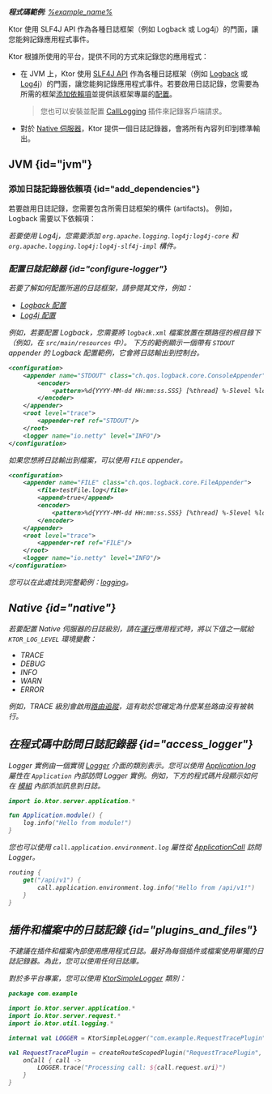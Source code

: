 [//]: # (title: Ktor 伺服器中的日誌記錄)

<show-structure for="chapter" depth="2"/>

<tldr>
<var name="example_name" value="logging"/>
<p>
    <b>程式碼範例</b>:
    <a href="https://github.com/ktorio/ktor-documentation/tree/%ktor_version%/codeSnippets/snippets/%example_name%">
        %example_name%
    </a>
</p>
</tldr>

<link-summary>
Ktor 使用 SLF4J API 作為各種日誌框架（例如 Logback 或 Log4j）的門面，讓您能夠記錄應用程式事件。
</link-summary>

Ktor 根據所使用的平台，提供不同的方式來記錄您的應用程式：

- 在 JVM 上，Ktor 使用 [SLF4J API](http://www.slf4j.org/) 作為各種日誌框架（例如 [Logback](https://logback.qos.ch/) 或 [Log4j](https://logging.apache.org/log4j)）的門面，讓您能夠記錄應用程式事件。若要啟用日誌記錄，您需要為所需的框架[添加依賴項](#add_dependencies)並提供該框架專屬的[配置](#configure-logger)。
  > 您也可以安裝並配置 [CallLogging](server-call-logging.md) 插件來記錄客戶端請求。
- 對於 [Native 伺服器](server-native.md)，Ktor 提供一個日誌記錄器，會將所有內容列印到標準輸出。

## JVM {id="jvm"}
### 添加日誌記錄器依賴項 {id="add_dependencies"}
若要啟用日誌記錄，您需要包含所需日誌框架的構件 (artifacts)。
例如，Logback 需要以下依賴項：

<var name="group_id" value="ch.qos.logback"/>
<var name="artifact_name" value="logback-classic"/>
<var name="version" value="logback_version"/>
<Tabs group="languages">
    <TabItem title="Gradle (Kotlin)" group-key="kotlin">
        <code-block lang="Kotlin" code="            implementation(&quot;%group_id%:%artifact_name%:$%version%&quot;)"/>
    </TabItem>
    <TabItem title="Gradle (Groovy)" group-key="groovy">
        <code-block lang="Groovy" code="            implementation &quot;%group_id%:%artifact_name%:$%version%&quot;"/>
    </TabItem>
    <TabItem title="Maven" group-key="maven">
        <code-block lang="XML" code="            &lt;dependency&gt;&#10;                &lt;groupId&gt;%group_id%&lt;/groupId&gt;&#10;                &lt;artifactId&gt;%artifact_name%&lt;/artifactId&gt;&#10;                &lt;version&gt;${%version%}&lt;/version&gt;&#10;            &lt;/dependency&gt;"/>
    </TabItem>
</Tabs>

若要使用 Log4j，您需要添加 `org.apache.logging.log4j:log4j-core` 和 `org.apache.logging.log4j:log4j-slf4j-impl` 構件。

### 配置日誌記錄器 {id="configure-logger"}

若要了解如何配置所選的日誌框架，請參閱其文件，例如：
- [Logback 配置](http://logback.qos.ch/manual/configuration.html)
- [Log4j 配置](https://logging.apache.org/log4j/2.x/manual/configuration.html)

例如，若要配置 Logback，您需要將 `logback.xml` 檔案放置在類路徑的根目錄下（例如，在 `src/main/resources` 中）。
下方的範例顯示一個帶有 `STDOUT` appender 的 Logback 配置範例，它會將日誌輸出到控制台。

```xml
<configuration>
    <appender name="STDOUT" class="ch.qos.logback.core.ConsoleAppender">
        <encoder>
            <pattern>%d{YYYY-MM-dd HH:mm:ss.SSS} [%thread] %-5level %logger{36} - %msg%n</pattern>
        </encoder>
    </appender>
    <root level="trace">
        <appender-ref ref="STDOUT"/>
    </root>
    <logger name="io.netty" level="INFO"/>
</configuration>
```

如果您想將日誌輸出到檔案，可以使用 `FILE` appender。

```xml
<configuration>
    <appender name="FILE" class="ch.qos.logback.core.FileAppender">
        <file>testFile.log</file>
        <append>true</append>
        <encoder>
            <pattern>%d{YYYY-MM-dd HH:mm:ss.SSS} [%thread] %-5level %logger{36} - %msg%n</pattern>
        </encoder>
    </appender>
    <root level="trace">
        <appender-ref ref="FILE"/>
    </root>
    <logger name="io.netty" level="INFO"/>
</configuration>
```

您可以在此處找到完整範例：[logging](https://github.com/ktorio/ktor-documentation/tree/%ktor_version%/codeSnippets/snippets/logging)。

## Native {id="native"}

若要配置 Native 伺服器的日誌級別，請在[運行](server-run.md)應用程式時，將以下值之一賦給 `KTOR_LOG_LEVEL` 環境變數：
- _TRACE_
- _DEBUG_
- _INFO_
- _WARN_
- _ERROR_

例如，_TRACE_ 級別會啟用[路由追蹤](server-routing.md#trace_routes)，這有助於您確定為什麼某些路由沒有被執行。

## 在程式碼中訪問日誌記錄器 {id="access_logger"}
Logger 實例由一個實現 [Logger](https://api.ktor.io/ktor-utils/io.ktor.util.logging/-logger/index.html) 介面的類別表示。您可以使用 [Application.log](https://api.ktor.io/ktor-server/ktor-server-core/io.ktor.server.application/log.html) 屬性在 `Application` 內部訪問 Logger 實例。例如，下方的程式碼片段顯示如何在 [模組](server-modules.md) 內部添加訊息到日誌。

```kotlin
import io.ktor.server.application.*

fun Application.module() {
    log.info("Hello from module!")
}
```

您也可以使用 `call.application.environment.log` 屬性從 [ApplicationCall](https://api.ktor.io/ktor-server/ktor-server-core/io.ktor.server.application/-application-call/index.html) 訪問 Logger。

```kotlin
routing {
    get("/api/v1") {
        call.application.environment.log.info("Hello from /api/v1!")
    }
}
```

## 插件和檔案中的日誌記錄 {id="plugins_and_files"}

不建議在插件和檔案內部使用應用程式日誌。最好為每個插件或檔案使用單獨的日誌記錄器。為此，您可以使用任何日誌庫。

對於多平台專案，您可以使用 [KtorSimpleLogger](https://api.ktor.io/ktor-utils/io.ktor.util.logging/-ktor-simple-logger.html) 類別：

```kotlin
package com.example

import io.ktor.server.application.*
import io.ktor.server.request.*
import io.ktor.util.logging.*

internal val LOGGER = KtorSimpleLogger("com.example.RequestTracePlugin")

val RequestTracePlugin = createRouteScopedPlugin("RequestTracePlugin", { }) {
    onCall { call ->
        LOGGER.trace("Processing call: ${call.request.uri}")
    }
}
```